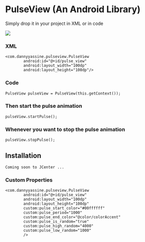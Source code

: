 # PulseView (An Android Library)

Simply drop it in your project in XML or in code

![](https://raw.githubusercontent.com/dannyYassine/PulseView/master/pulse-view.gif)

### XML

    <com.dannyyassine.pulseview.PulseView
            android:id="@+id/pulse_view"
            android:layout_width="100dp"
            android:layout_height="100dp"/>
            
### Code

    PulseView pulseView = PulseView(this.getContext());
    
### Then start the pulse animation

    pulseView.startPulse();
    
### Whenever you want to stop the pulse animation

    pulseView.stopPulse();
            
## Installation

    Coming soon to JCenter ... 
            

### Custom Properties

    <com.dannyyassine.pulseview.PulseView
            android:id="@+id/pulse_view"
            android:layout_width="100dp"
            android:layout_height="100dp"
            custom:pulse_start_color="#00ffffff"
            custom:pulse_period="1000"
            custom:pulse_end_color="@color/colorAccent"
            custom:pulse_is_random="true"
            custom:pulse_high_random="4000"
            custom:pulse_low_random="1000"
            />

